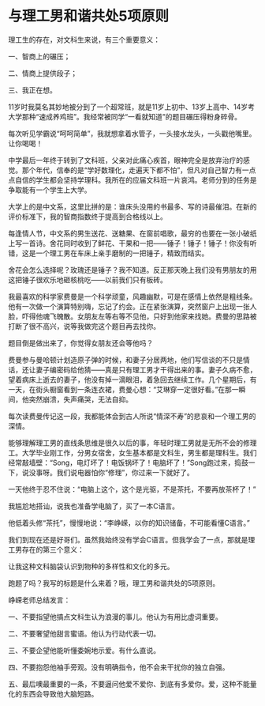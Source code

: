 # 与理工男和谐共处5项原则

理工生的存在，对文科生来说，有三个重要意义： 

一、智商上的碾压； 

二、情商上提供段子； 

三、我正在想。 

11岁时我莫名其妙地被分到了一个超常班，就是11岁上初中、13岁上高中、14岁考大学那种“速成养鸡班”。我经常被同学“一看就知道”的题目碾压得粉身碎骨。 

每次听见学霸说“呵呵简单”，我就想拿着水管子，一头接水龙头，一头戳他嘴里。让你喝喝！ 

中学最后一年终于转到了文科班，父亲对此痛心疾首，眼神完全是放弃治疗的感觉。那个年代，信奉的是“学好数理化，走遍天下都不怕”，但凡对自己智力有一点点自信的学生都会坚持学理科。我所在的应届文科班一片哀鸿。老师分到的任务是争取能有一个学生上大学。 

大学上的是中文系，这里比拼的是：谁床头没用的书最多、写的诗最催泪。在新的评价标准下，我的智商指数终于提高到合格线以上。 

每逢情人节，中文系的男生送花、送糖果、在窗前唱歌，最穷的也要在一张小破纸上写一首诗。舍花同时收到了鲜花、干果和一把——锤子！锤子！锤子！你没有听错，这是一个理工男在车床上亲手磨制的一把锤子，精致而结实。 

舍花会怎么选择呢？玫瑰还是锤子？我不知道。反正那天晚上我们没有男朋友的用这把锤子很欢乐地砸核桃吃——以前我们只有板砖。 

我最喜欢的科学家费曼是一个科学顽童，风趣幽默，可是在感情上依然是粗线条。他有一次做一个演算特别嗨，忘记了约会。正在紧张演算，突然窗户上出现一张人脸，吓得他魂飞魄散。女朋友左等右等不见他，只好到他家来找她。费曼的思路被打断了很不高兴，说等我做完这个题目再去找你。 

题目倒是做出来了，你觉得女朋友还会等他吗？ 

费曼参与曼哈顿计划造原子弹的时候，和妻子分居两地，他们写信谈的不只是情话，还让妻子编密码给他猜——真是只有理工男才干得出来的事。妻子久病不愈，望着病床上逝去的妻子，他没有掉一滴眼泪，着急回去继续工作。几个星期后，有一天，在街头橱窗看到一条连衣裙，费曼心想：“艾琳穿一定很好看。”在那一瞬间，他突然崩溃，失声痛哭，无法自抑。 

每次读费曼传记这一段，我都能体会到古人所说“情深不寿”的悲哀和一个理工男的深情。 

能够理解理工男的直线条思维是很久以后的事，年轻时理工男就是无所不会的修理工。大学毕业刚工作，分男女宿舍，女生基本都是文科生，男生都是理科生。我们经常敲墙壁：“Song，电灯坏了！电饭锅坏了！电脑坏了！”Song跑过来，捣鼓一下，说没事呀。我们说电器怕你“修理”，你过来一下就好了。 

一天他终于忍不住说：“电脑上这个，这个是光驱，不是茶托，不要再放茶杯了！” 

我尴尬地搭讪，说我也准备学电脑了，买了一本C语言。 

他低着头修“茶托”，慢慢地说：“李峥嵘，以你的知识储备，不可能看懂C语言。” 

我们到现在还是好哥们。虽然我始终没有学会C语言。但我学会了一点，那就是理工男存在的第三个意义： 

让我这种文科脑袋认识到物种的多样性和文化的多元。 

跑题了吗？我写的标题是什么来着？哦，理工男和谐共处的5项原则。 

峥嵘老师总结发言： 

一、不要指望他搞点文科生认为浪漫的事儿。他认为有用比虚词重要。 

二、不要奢望他甜言蜜语。他认为行动代表一切。 

三、不要企望他能听懂委婉地示爱。有什么直说。 

四、不要抱怨他袖手旁观。没有明确指令，他不会来干扰你的独立自强。 

五、最后噢最重要的一条，不要逼问他爱不爱你、到底有多爱你。爱，这种不能量化的东西会导致他大脑短路。